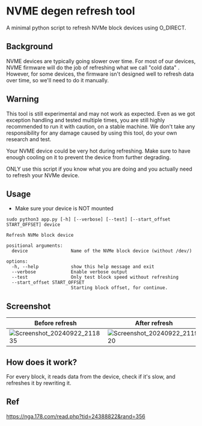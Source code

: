 # NVME degen refresh tool

A minimal python script to refresh NVMe block devices using O_DIRECT.

## Background

NVME devices are typically going slower over time. For most of our devices, NVME firmware will do the job of refreshing what we call "cold data" . However, for some devices, the firmware isn't designed well to refresh data over time, so we'll need to do it manually.

## Warning

This tool is still experimental and may not work as expected. Even as we got exception handling and tested multiple times, you are still highly recommended to run it with caution, on a stable machine. We don't take any responsibility for any damage caused by using this tool, do your own research and test.

Your NVME device could be very hot during refreshing. Make sure to have enough cooling on it to prevent the device from further degrading.

ONLY use this script if you know what you are doing and you actually need to refresh your NVMe device.

## Usage

- Make sure your device is NOT mounted

```shell
sudo python3 app.py [-h] [--verbose] [--test] [--start_offset START_OFFSET] device

Refresh NVMe block device

positional arguments:
  device                Name of the NVMe block device (without /dev/)

options:
  -h, --help            show this help message and exit
  --verbose             Enable verbose output
  --test                Only test block speed without refreshing
  --start_offset START_OFFSET
                        Starting block offset, for continue.
```

## Screenshot
| Before refresh | After refresh |
| ---- | ---- |
| ![Screenshot_20240922_211835](https://github.com/user-attachments/assets/8bc3c282-360c-43c4-8bb8-e74dc8c29857) | ![Screenshot_20240922_211920](https://github.com/user-attachments/assets/eebe69b8-da22-42b8-8238-8eda24ecb54a) |

## How does it work?

For every block, it reads data from the device, check if it's slow, and refreshes it by rewriting it.


## Ref

https://nga.178.com/read.php?tid=24388822&rand=356
